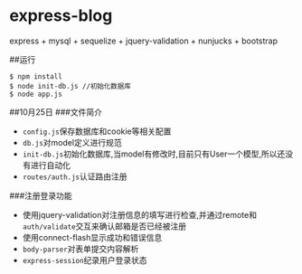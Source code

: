 # express-blog
express + mysql + sequelize + jquery-validation + nunjucks + bootstrap

##运行
```
$ npm install
$ node init-db.js //初始化数据库
$ node app.js
```
##10月25日
###文件简介
- `config.js`保存数据库和cookie等相关配置
- `db.js`对model定义进行规范
- `init-db.js`初始化数据库,当model有修改时,目前只有User一个模型,所以还没有进行自动化
- `routes/auth.js`认证路由注册

###注册登录功能
- 使用jquery-validation对注册信息的填写进行检查,并通过remote和`auth/validate`交互来确认邮箱是否已经被注册
- 使用connect-flash显示成功和错误信息
- `body-parser`对表单提交内容解析
- `express-session`纪录用户登录状态
